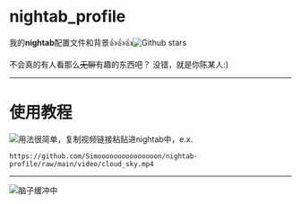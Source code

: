 # nightab\_profile

我的**nightab**配置文件和背景👍👍👍![Github stars](https://img.shields.io/github/stars/Simooooooooooooooon/nightab-profile.svg)

不会真的有人看那么~~无聊~~有趣的东西吧？
没错，就是你陈某人:)

---

# 使用教程

![用法很简单](https://img.shields.io/badge/用法-很简单-red)，复制视频链接粘贴进nightab中，e.x.

```
https://github.com/Simooooooooooooooon/nightab-profile/raw/main/video/cloud_sky.mp4                                                                                     
```

---

![脑子缓冲中](https://github.com/Simooooooooooooooon/nightab-profile/assets/154972131/97d52480-641a-4039-aec4-07b4aa197fa8)


